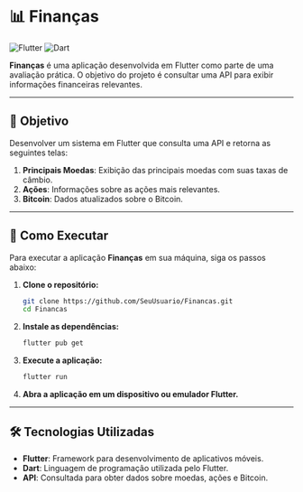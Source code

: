 # 📊 Finanças

![Flutter](https://img.shields.io/badge/Flutter-02569B?style=for-the-badge&logo=flutter&logoColor=white)
![Dart](https://img.shields.io/badge/Dart-0175C2?style=for-the-badge&logo=dart&logoColor=white)

**Finanças** é uma aplicação desenvolvida em Flutter como parte de uma avaliação prática. O objetivo do projeto é consultar uma API para exibir informações financeiras relevantes.

---

## 🎯 Objetivo

Desenvolver um sistema em Flutter que consulta uma API e retorna as seguintes telas:

1. **Principais Moedas**: Exibição das principais moedas com suas taxas de câmbio.
2. **Ações**: Informações sobre as ações mais relevantes.
3. **Bitcoin**: Dados atualizados sobre o Bitcoin.

---

## 🚀 Como Executar

Para executar a aplicação **Finanças** em sua máquina, siga os passos abaixo:

1. **Clone o repositório:**

    ```bash
    git clone https://github.com/SeuUsuario/Financas.git
    cd Financas
    ```

2. **Instale as dependências:**

    ```bash
    flutter pub get
    ```

3. **Execute a aplicação:**

    ```bash
    flutter run
    ```

4. **Abra a aplicação em um dispositivo ou emulador Flutter.**

---

## 🛠️ Tecnologias Utilizadas

- **Flutter**: Framework para desenvolvimento de aplicativos móveis.
- **Dart**: Linguagem de programação utilizada pelo Flutter.
- **API**: Consultada para obter dados sobre moedas, ações e Bitcoin.
